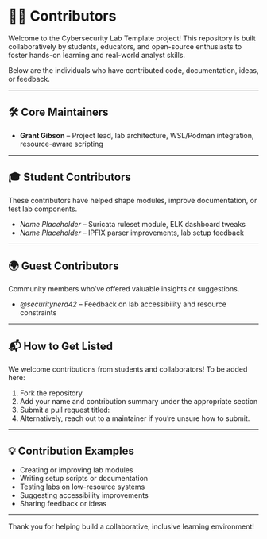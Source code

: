 # 🧑‍💻 Contributors

Welcome to the Cybersecurity Lab Template project! This repository is built collaboratively by students, educators, and open-source enthusiasts to foster hands-on learning and real-world analyst skills.

Below are the individuals who have contributed code, documentation, ideas, or feedback.

---

## 🛠️ Core Maintainers

- **Grant Gibson** – Project lead, lab architecture, WSL/Podman integration, resource-aware scripting

---

## 🎓 Student Contributors

These contributors have helped shape modules, improve documentation, or test lab components.

- *Name Placeholder* – Suricata ruleset module, ELK dashboard tweaks  
- *Name Placeholder* – IPFIX parser improvements, lab setup feedback

---

## 🌍 Guest Contributors

Community members who’ve offered valuable insights or suggestions.

- *@securitynerd42* – Feedback on lab accessibility and resource constraints

---

## 📬 How to Get Listed

We welcome contributions from students and collaborators! To be added here:

1. Fork the repository
2. Add your name and contribution summary under the appropriate section
3. Submit a pull request titled:
4. Alternatively, reach out to a maintainer if you’re unsure how to submit.

---

## 💡 Contribution Examples

- Creating or improving lab modules
- Writing setup scripts or documentation
- Testing labs on low-resource systems
- Suggesting accessibility improvements
- Sharing feedback or ideas

---

Thank you for helping build a collaborative, inclusive learning environment!

